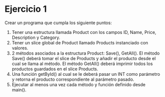 # Ejercicio 1

Crear un programa que cumpla los siguiente puntos:

1. Tener una estructura llamada Product con los campos ID, Name, Price, Description y Category.   
2. Tener un slice global de Product llamado Products instanciado con valores.
3. 2 métodos asociados a la estructura Product: Save(), GetAll(). El método Save() deberá tomar el slice de Products y añadir el producto desde el cual se llama al método. El método GetAll() deberá imprimir todos los productos guardados en el slice Products.
4. Una función getById() al cual se le deberá pasar un INT como parámetro y retorna el producto correspondiente al parámetro pasado.
5. Ejecutar al menos una vez cada método y función definido desde main().